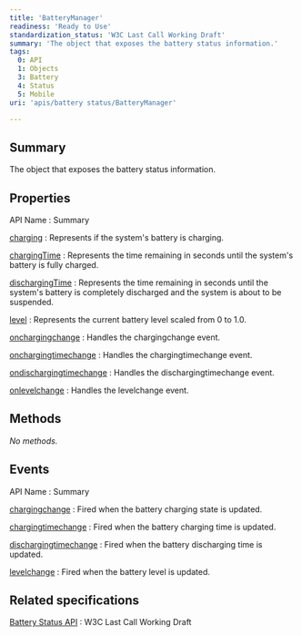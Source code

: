 ```yaml
---
title: 'BatteryManager'
readiness: 'Ready to Use'
standardization_status: 'W3C Last Call Working Draft'
summary: 'The object that exposes the battery status information.'
tags:
  0: API
  1: Objects
  3: Battery
  4: Status
  5: Mobile
uri: 'apis/battery status/BatteryManager'

---
```

## Summary

The object that exposes the battery status information.

## Properties

API Name
:   Summary

[charging](/apis/battery_status/BatteryManager/charging)
:   Represents if the system's battery is charging.

[chargingTime](/apis/battery_status/BatteryManager/chargingTime)
:   Represents the time remaining in seconds until the system's battery is fully charged.

[dischargingTime](/apis/battery_status/BatteryManager/dischargingTime)
:   Represents the time remaining in seconds until the system's battery is completely discharged and the system is about to be suspended.

[level](/apis/battery_status/BatteryManager/level)
:   Represents the current battery level scaled from 0 to 1.0.

[onchargingchange](/apis/battery_status/BatteryManager/onchargingchange)
:   Handles the chargingchange event.

[onchargingtimechange](/apis/battery_status/BatteryManager/onchargingtimechange)
:   Handles the chargingtimechange event.

[ondischargingtimechange](/apis/battery_status/BatteryManager/ondischargingtimechange)
:   Handles the dischargingtimechange event.

[onlevelchange](/apis/battery_status/BatteryManager/onlevelchange)
:   Handles the levelchange event.

## Methods

*No methods.*

## Events

API Name
:   Summary

[chargingchange](/apis/battery_status/BatteryManager/chargingchange)
:   Fired when the battery charging state is updated.

[chargingtimechange](/apis/battery_status/BatteryManager/chargingtimechange)
:   Fired when the battery charging time is updated.

[dischargingtimechange](/apis/battery_status/BatteryManager/dischargingtimechange)
:   Fired when the battery discharging time is updated.

[levelchange](/apis/battery_status/BatteryManager/levelchange)
:   Fired when the battery level is updated.

## Related specifications

[Battery Status API](http://www.w3.org/TR/battery-status/)
:   W3C Last Call Working Draft
